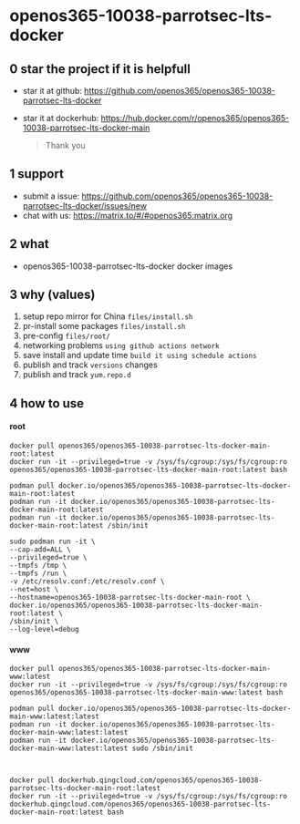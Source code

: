 # openos365-10038-parrotsec-lts-docker

## 0 star the project if it is helpfull

* star it at github: https://github.com/openos365/openos365-10038-parrotsec-lts-docker
* star it at dockerhub: https://hub.docker.com/r/openos365/openos365-10038-parrotsec-lts-docker-main

  > Thank you

## 1 support

* submit a issue: https://github.com/openos365/openos365-10038-parrotsec-lts-docker/issues/new
* chat with us: https://matrix.to/#/#openos365:matrix.org

## 2 what

* openos365-10038-parrotsec-lts-docker docker images
  
## 3 why (values)

1. setup repo mirror for China `files/install.sh`
1. pr-install some packages `files/install.sh`
1. pre-config `files/root/`
1. networking problems `using github actions network`
1. save install and update time `build it using schedule actions`
1. publish and track `versions` changes
1. publish and track `yum.repo.d`

## 4 how to use

#### root
```
docker pull openos365/openos365-10038-parrotsec-lts-docker-main-root:latest
docker run -it --privileged=true -v /sys/fs/cgroup:/sys/fs/cgroup:ro openos365/openos365-10038-parrotsec-lts-docker-main-root:latest bash

podman pull docker.io/openos365/openos365-10038-parrotsec-lts-docker-main-root:latest
podman run -it docker.io/openos365/openos365-10038-parrotsec-lts-docker-main-root:latest
podman run -it docker.io/openos365/openos365-10038-parrotsec-lts-docker-main-root:latest /sbin/init

sudo podman run -it \
--cap-add=ALL \
--privileged=true \
--tmpfs /tmp \
--tmpfs /run \
-v /etc/resolv.conf:/etc/resolv.conf \
--net=host \
--hostname=openos365-10038-parrotsec-lts-docker-main-root \
docker.io/openos365/openos365-10038-parrotsec-lts-docker-main-root:latest \
/sbin/init \
--log-level=debug

```
#### www

```
docker pull openos365/openos365-10038-parrotsec-lts-docker-main-www:latest
docker run -it --privileged=true -v /sys/fs/cgroup:/sys/fs/cgroup:ro openos365/openos365-10038-parrotsec-lts-docker-main-www:latest bash

podman pull docker.io/openos365/openos365-10038-parrotsec-lts-docker-main-www:latest:latest
podman run -it docker.io/openos365/openos365-10038-parrotsec-lts-docker-main-www:latest:latest
podman run -it docker.io/openos365/openos365-10038-parrotsec-lts-docker-main-www:latest:latest sudo /sbin/init



docker pull dockerhub.qingcloud.com/openos365/openos365-10038-parrotsec-lts-docker-main-root:latest
docker run -it --privileged=true -v /sys/fs/cgroup:/sys/fs/cgroup:ro dockerhub.qingcloud.com/openos365/openos365-10038-parrotsec-lts-docker-main-root:latest bash


```
